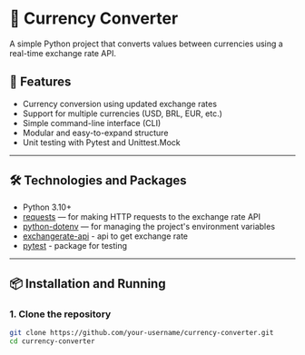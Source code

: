 # 💱 Currency Converter

A simple Python project that converts values between currencies using a real-time exchange rate API.

## 📌 Features

- Currency conversion using updated exchange rates
- Support for multiple currencies (USD, BRL, EUR, etc.)
- Simple command-line interface (CLI)
- Modular and easy-to-expand structure
- Unit testing with Pytest and Unittest.Mock

---

## 🛠️ Technologies and Packages

- Python 3.10+
- [requests](https://pypi.org/project/requests/) — for making HTTP requests to the exchange rate API
- [python-dotenv](https://pypi.org/project/python-dotenv/) — for managing the project's environment variables
- [exchangerate-api](https://exchangerate.host/) - api to get exchange rate
- [pytest](https://docs.pytest.org/en/stable/contents.html) - package for testing

---

## 📦 Installation and Running

### 1. Clone the repository

```bash
git clone https://github.com/your-username/currency-converter.git
cd currency-converter
```
